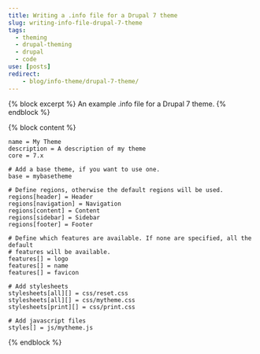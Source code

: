```yaml
---
title: Writing a .info file for a Drupal 7 theme
slug: writing-info-file-drupal-7-theme
tags:
  - theming
  - drupal-theming
  - drupal
  - code
use: [posts]
redirect:
    - blog/info-theme/drupal-7-theme/
---
```

{% block excerpt %}
An example .info file for a Drupal 7 theme.
{% endblock %}

{% block content %}
~~~
name = My Theme
description = A description of my theme
core = 7.x

# Add a base theme, if you want to use one.
base = mybasetheme

# Define regions, otherwise the default regions will be used.
regions[header] = Header
regions[navigation] = Navigation
regions[content] = Content
regions[sidebar] = Sidebar
regions[footer] = Footer

# Define which features are available. If none are specified, all the default 
# features will be available.
features[] = logo
features[] = name
features[] = favicon

# Add stylesheets
stylesheets[all][] = css/reset.css
stylesheets[all][] = css/mytheme.css
stylesheets[print][] = css/print.css

# Add javascript files
styles[] = js/mytheme.js
~~~
{% endblock %}
